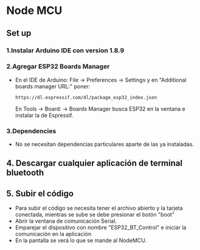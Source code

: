 # Node MCU


## Set up

### 1.Instalar Arduino IDE con version 1.8.9

### 2.Agregar ESP32  Boards Manager

- En el IDE de Arduino: File -> Preferences -> Settings y en "Additional boards manager URL:" poner:

    ```
    https://dl.espressif.com/dl/package_esp32_index.json
    ```

    En Tools -> Board: -> Boards Manager busca ESP32 en la ventana e instalar la de Espressif.

### 3.Dependencies
- No se necesitan dependencias particulares aparte de las ya instaladas.

## 4. Descargar cualquier aplicación de terminal bluetooth

## 5. Subir el código

- Para subir el código se necesita tener el archivo abierto y la tarjeta conectada, mientras se sube se debe presionar el botón "boot"
- Abrir la ventana de comunicación Serial.
- Emparejar el dispositivo con nombre "ESP32_BT_Control" e iniciar la comunicación en la aplicación
- En la pantalla se verá lo que se mande al NodeMCU.
